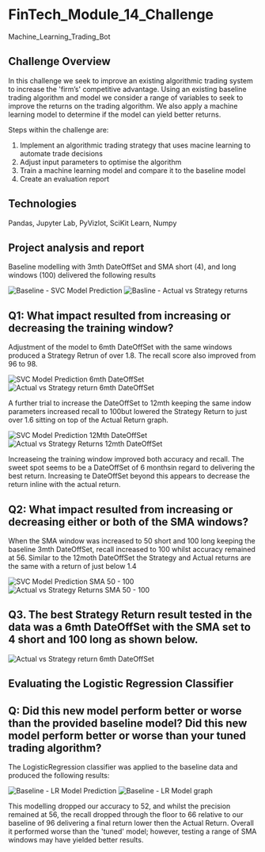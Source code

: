# FinTech_Module_14_Challenge
Machine_Learning_Trading_Bot

## Challenge Overview
In this challenge we seek to improve an existing algorithmic trading system to increase the 'firm’s' competitive advantage. Using an existing baseline trading algorithm and model we consider a range of variables to seek to improve the returns on the trading algorithm. We also apply a machine learning model to determine if the model can yield better returns.

Steps within the challenge are:
1. Implement an algorithmic trading strategy that uses macine learning to automate trade decisions
2. Adjust input parameters to optimise the algorithm
3. Train a machine learning model and compare it to the baseline model
4. Create an evaluation report

## Technologies
Pandas, Jupyter Lab, PyVizlot, SciKit Learn, Numpy 

## Project analysis and report

Baseline modelling with 3mth DateOffSet and SMA short (4), and long windows (100) delivered the following results

![Baseline - SVC Model Prediction](https://user-images.githubusercontent.com/110360757/203215440-6fd069ae-3498-4c31-abd3-884f02d94740.png)
![Basline - Actual vs Strategy returns](https://user-images.githubusercontent.com/110360757/203215455-c435f4c8-f36b-40d3-9fcb-fb6d28c8b973.png)

## Q1: What impact resulted from increasing or decreasing the training window?

Adjustment of the model to 6mth DateOffSet with the same windows produced a Strategy Retrun of over 1.8. The recall score also improved from 96 to 98.

![SVC Model Prediction 6mth DateOffSet](https://user-images.githubusercontent.com/110360757/203215795-93c86331-1885-4a75-b80b-691986b836f7.png)
![Actual vs Strategy return 6mth DateOffSet](https://user-images.githubusercontent.com/110360757/203215810-fa45286a-c494-4fa8-a743-7d20bcb5889f.png)

A further trial to increase the DateOffSet to 12mth keeping the same indow parameters increased recall to 100but lowered the Strategy Return to just over 1.6 sitting on top of the Actual Return graph.

![SVC Model Prediction 12Mth DateOffSet](https://user-images.githubusercontent.com/110360757/203216118-967b2511-dcc4-4663-a8fe-515d58775858.png)
![Actual vs Strategy Returns 12mth DateOffSet](https://user-images.githubusercontent.com/110360757/203216270-deeafb94-b20d-4e11-b3d4-2dbaf0000c1e.png)

Increaseing the training window improved both accuracy and recall. The sweet spot seems to be a DateOffSet of 6 monthsin regard to delivering the best return. Increasing te DateOffSet beyond this appears to decrease the return inline with the actual return. 

## Q2: What impact resulted from increasing or decreasing either or both of the SMA windows?

When the SMA window was increased to 50 short and 100 long keeping the baseline 3mth DateOffSet, recall increased to 100 whilst accuracy remained at 56. Similar to the 12moth DateOffSet the Strategy and Actual returns are the same with a return of just below 1.4

![SVC Model Prediction SMA 50 - 100 ](https://user-images.githubusercontent.com/110360757/203217918-c96ce37a-5c39-4b88-b9c8-bba8bca6f6e4.png)
![Actual vs Strategy Returns SMA 50 - 100 ](https://user-images.githubusercontent.com/110360757/203218052-3818b1c5-f6f6-4f72-9983-d7940454cee7.png)

## Q3. The best Strategy Return result tested in the data was a 6mth DateOffSet with the SMA set to 4 short and 100 long as shown below.

![Actual vs Strategy return 6mth DateOffSet](https://user-images.githubusercontent.com/110360757/203218835-d4ea89be-3a69-4ada-9668-4d322dddecce.png)

## Evaluating the Logistic Regression Classifier

## Q: Did this new model perform better or worse than the provided baseline model? Did this new model perform better or worse than your tuned trading algorithm?

The LogisticRegression classifier was applied to the baseline data and produced the following results:

![Baseline - LR Model Prediction](https://user-images.githubusercontent.com/110360757/203219309-3bb46db6-1869-47e7-bfb9-0006216eb560.png)
![Baseline - LR Model graph](https://user-images.githubusercontent.com/110360757/203219320-d4a88f4d-2f9a-4f7a-8cbe-c50895aa4531.png)

This modelling dropped our accuracy to 52, and whilst the precision remained at 56, the recall dropped through the floor to 66 relative to our baseline of 96 delivering a final return lower then the Actual Return. Overall it performed worse than the 'tuned' model; however, testing a range of SMA windows may have yielded better results.
